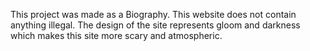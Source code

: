 This project was made as a Biography.
This website does not contain anything illegal. 
The design of the site represents gloom and darkness which makes this site more scary and atmospheric.
